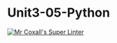 # Unit3-05-Python
[![Mr Coxall's Super Linter](https://github.com/ICS3U-Programming-Kestrel-B/Unit3-05-Python/workflows/Mr%20Coxall's%20Super%20Linter/badge.svg)](https://github.com/ICS3U-Programming-Kestrel-B/Unit3-05-Python/actions/)
